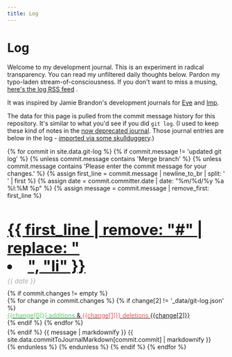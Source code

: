```yaml
---
title: Log
---
```


<meta charset="utf-8">
<meta name="viewport" content="width=device-width, initial-scale=1, shrink-to-fit=no">
<link rel="shortcut icon" type="image/x-icon" href="../favicon.ico">
  
<style>
  .header {
    font-size: 35px;
    font-weight: bold;
    margin-bottom: 5px;
  }
  .date {
    font-size: 15px;
    color: #aaa;
    margin-bottom: 10px;
    font-style: italic;
  }
  .commit > .files {
    margin-bottom: 5px;
  }
  .hash {
    font-size: 15px;
  }
  .additions {
    color: rgb(81,207,102);
  }
  .deletions {
    color: rgb(250,82,82);
  }
</style>

<h1 id="title">Log</h1>

Welcome to my development journal. This is an experiment in radical transparency. You can read my unfiltered daily thoughts below. Pardon my typo-laden stream-of-consciousness. If you don't want to miss a musing, [here's the log RSS feed](./log.rss) .

It was inspired by Jamie Brandon's development journals for [Eve](http://incidentalcomplexity.com/2014/10/16/retrospective/) and [Imp](https://github.com/jamii/imp). 

The data for this page is pulled from the commit message history for this repository. It's similar to what you'd see if you did `git log`. (I used to keep these kind of notes in the [now deprecated journal](./journal). Those journal entries are below in the log - [imported via some skullduggery](https://beta.observablehq.com/@stevekrouse/parse-and-join-journal-to-commits).)

<div id="commits-container">
{% for commit in site.data.git-log %} 
  {% if commit.message != 'updated git log' %}
    {% unless commit.message contains 'Merge branch' %}
      {% unless commit.message contains 'Please enter the commit message for your changes.' %}
        {% assign first_line = commit.message | newline_to_br | split: '<br />' | first %} 
        {% assign date = commit.committer.date | date: "%m/%d/%y %a %l:%M %p" %}
        {% assign message = commit.message | remove_first: first_line %}
        <div class="commit">
          <a class="hash" href="https://github.com/stevekrouse/futureofcoding.org/commit/{{ commit.commit }}"><h2 class="header">
            {{ first_line | remove: "#" | replace: "<li>", "li" }}
          </h2></a>
          <div class="date">{{ date }}</div>
          {% if commit.changes != empty %}
            <div class="files">
              {% for change in commit.changes %}
                {% if change[2] != '_data/git-log.json' %}
                 <div class="file">
                    <a target="_blank" class="changes" href="https://github.com/stevekrouse/futureofcoding.org/blob/{{commit.commit}}/{{change[2]}}">
                      <span class="additions">{{change[0]}} additions</span> &
                      <span class="deletions">{{change[1]}} deletions</span>
                    </a>
                    <a target="_blank" href="/{{change[2] | remove: ".md"}}">
                      {{change[2]}}
                    </a>
                  </div>
                {% endif %}  
              {% endfor %}
            </div>
          {% endif %}
          {{ message | markdownify }}
          {{ site.data.commitToJournalMarkdown[commit.commit] | markdownify }}
        </div>
      {% endunless %} 
    {% endunless %} 
  {% endif %}
{% endfor %}
</div>

<script>
  (function(i,s,o,g,r,a,m){i['GoogleAnalyticsObject']=r;i[r]=i[r]||function(){
  (i[r].q=i[r].q||[]).push(arguments)},i[r].l=1*new Date();a=s.createElement(o),
  m=s.getElementsByTagName(o)[0];a.async=1;a.src=g;m.parentNode.insertBefore(a,m)
  })(window,document,'script','https://www.google-analytics.com/analytics.js','ga');
  ga('create', 'UA-103157758-1', 'auto');
  ga('send', 'pageview');
</script>
<script repoPath="stevekrouse/futureofcoding.org" type="text/javascript" src="/unbreakable-links/index.js"></script>

